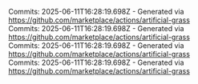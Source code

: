 Commits: 2025-06-11T16:28:19.698Z - Generated via https://github.com/marketplace/actions/artificial-grass
<br>
Commits: 2025-06-11T16:28:19.698Z - Generated via https://github.com/marketplace/actions/artificial-grass
<br>
Commits: 2025-06-11T16:28:19.698Z - Generated via https://github.com/marketplace/actions/artificial-grass
<br>
Commits: 2025-06-11T16:28:19.698Z - Generated via https://github.com/marketplace/actions/artificial-grass
<br>
